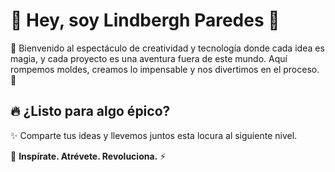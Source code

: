 # 🌟 Hey, soy Lindbergh Paredes 🚀

🎩 Bienvenido al espectáculo de creatividad y tecnología donde cada idea es magia, y cada proyecto es una aventura fuera de este mundo. Aquí rompemos moldes, creamos lo impensable y nos divertimos en el proceso. 🌌

## 🔥 ¿Listo para algo épico?
✨ Comparte tus ideas y llevemos juntos esta locura al siguiente nivel.

🌠 **Inspírate. Atrévete. Revoluciona.** ⚡
